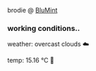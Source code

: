 brodie @ [BluMint](https://www.linkedin.com/company/blumint-io/)

<!--weather_start-->
### working conditions..

weather: overcast clouds ☁️

temp: 15.16 °C 👕

<!--weather_end-->
